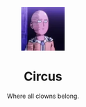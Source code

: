<p align="center">
  <img src="app/images/logo.png" width="100" />
</p>

<h1 align="center">
  Circus
</h1>

<p align="center">
  Where all clowns belong.
</p>
